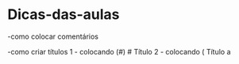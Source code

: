 # Dicas-das-aulas



-como colocar comentários

<!--  SEU COMENTÁRIO AQUI   --!>

-como criar títulos 
1 - colocando (#)

# Título

2 - colocando (<h1)

<h1> Título </h1.

Obs... títulos podem ser de 18 a 68 ou de <h1> a <h6>
